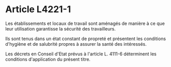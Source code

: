 # Article L4221-1

Les établissements et locaux de travail sont aménagés de manière à ce que leur utilisation garantisse la sécurité des travailleurs.

Ils sont tenus dans un état constant de propreté et présentent les conditions d'hygiène et de salubrité propres à assurer la santé des intéressés.

Les décrets en Conseil d'Etat prévus à l'article L. 4111-6 déterminent les conditions d'application du présent titre.